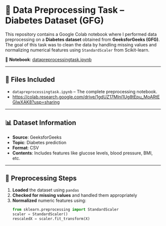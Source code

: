 # 🧹 Data Preprocessing Task – Diabetes Dataset (GFG)

This repository contains a Google Colab notebook where I performed data preprocessing on a **Diabetes dataset** obtained from **GeeksforGeeks (GFG)**. The goal of this task was to clean the data by handling missing values and normalizing numerical features using `StandardScaler` from Scikit-learn.

🔗 **Notebook**: [datapreprocessingtask.ipynb](https://github.com/Sree-26/DATA-PREPROCESSING/blob/main/datapreprocessingtask.ipynb)

---

## 📁 Files Included

- `datapreprocessingtask.ipynb` – The complete preprocessing notebook.
- https://colab.research.google.com/drive/1gdUZ17Mlni1Ug8tEpu_MoARtEGlwXAK8?usp=sharing

---

## 📊 Dataset Information

- **Source**: GeeksforGeeks  
- **Topic**: Diabetes prediction  
- **Format**: CSV  
- **Contents**: Includes features like glucose levels, blood pressure, BMI, etc.

---

## 🔧 Preprocessing Steps

1. **Loaded** the dataset using `pandas`
2. **Checked for missing values** and handled them appropriately
3. **Normalized** numeric features using:
   ```python
   from sklearn.preprocessing import StandardScaler
   scaler = StandardScaler()
   rescaledX = scaler.fit_transform(X)
